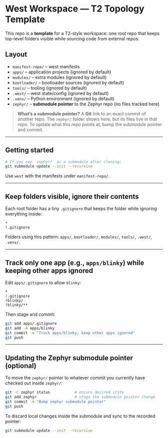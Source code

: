 # West Workspace — T2 Topology Template

This repo is a **template** for a T2-style workspace: one root repo that keeps top-level folders visible while sourcing code from external repos.

## Layout

- `manifest-repo/` – west manifests  
- `apps/`          – application projects (ignored by default)  
- `modules/`       – extra modules (ignored by default)  
- `bootloader/`    – bootloader sources (ignored by default)  
- `tools/`         – tooling (ignored by default)  
- `.west/`         – west state/config (ignored by default)  
- `.venv/`         – Python environment (ignored by default)  
- `zephyr/`        – **submodule pointer** to the Zephyr repo (no files tracked here)

> **What’s a submodule pointer?** A **Git** link to an exact commit of another repo. The `zephyr/` folder shows here, but its files live in that repo. To update what this repo points at, bump the submodule pointer and commit.

---

## Getting started

```bash
# If you see `zephyr/` as a submodule after cloning:
git submodule update --init --recursive
```

Use `west` with the manifests under `manifest-repo/`.

---

## Keep folders visible, ignore their contents

Each root folder has a tiny `.gitignore` that keeps the folder while ignoring everything inside:

```gitignore
*
!.gitignore
```

Folders using this pattern: `apps/`, `bootloader/`, `modules/`, `tools/`, `.west/`, `.venv/`.

---

## Track only one app (e.g., `apps/blinky`) while keeping other apps ignored

Edit `apps/.gitignore` to allow `blinky`:

```gitignore
*
!.gitignore
!blinky/
!blinky/**
```

Then stage and commit:

```bash
git add apps/.gitignore
git add -A apps/blinky
git commit -m "Track apps/blinky; keep other apps ignored"
git push
```

---

## Updating the Zephyr submodule pointer (optional)

To move the `zephyr/` pointer to whatever commit you currently have checked out inside `zephyr/`:

```bash
git -C zephyr status           # ensure desired state
git add zephyr                 # stage the submodule pointer change
git commit -m "Bump zephyr submodule pointer"
git push
```

To discard local changes inside the submodule and sync to the recorded pointer:

```bash
git submodule update --init --recursive
```
